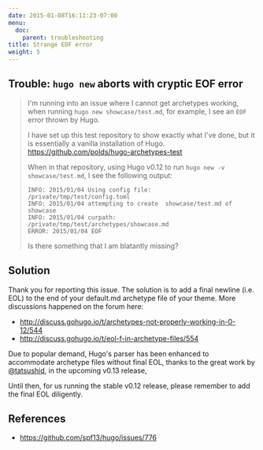 ```yaml
---
date: 2015-01-08T16:11:23-07:00
menu:
  doc:
    parent: troubleshooting
title: Strange EOF error
weight: 5
---
```


## Trouble: `hugo new` aborts with cryptic EOF error

> I'm running into an issue where I cannot get archetypes working, when running `hugo new showcase/test.md`, for example, I see an `EOF` error thrown by Hugo.
>
> I have set up this test repository to show exactly what I've done, but it is essentially a vanilla installation of Hugo. https://github.com/polds/hugo-archetypes-test
>
> When in that repository, using Hugo v0.12 to run `hugo new -v showcase/test.md`, I see the following output:
>
>     INFO: 2015/01/04 Using config file: /private/tmp/test/config.toml
>     INFO: 2015/01/04 attempting to create  showcase/test.md of showcase
>     INFO: 2015/01/04 curpath: /private/tmp/test/archetypes/showcase.md
>     ERROR: 2015/01/04 EOF
>
> Is there something that I am blatantly missing?

## Solution

Thank you for reporting this issue.  The solution is to add a final newline (i.e. EOL) to the end of your default.md archetype file of your theme.  More discussions happened on the forum here:

* http://discuss.gohugo.io/t/archetypes-not-properly-working-in-0-12/544
* http://discuss.gohugo.io/t/eol-f-in-archetype-files/554

Due to popular demand, Hugo's parser has been enhanced to
accommodate archetype files without final EOL,
thanks to the great work by [@tatsushid](https://github.com/tatsushid),
in the upcoming v0.13 release,

Until then, for us running the stable v0.12 release, please remember to add the final EOL diligently.  <i class="fa fa-smile-o"></i>

## References

* https://github.com/spf13/hugo/issues/776

